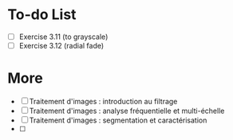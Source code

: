 # To-do List
- [ ] Exercise 3.11 (to grayscale)
- [ ] Exercise 3.12 (radial fade)

# More
- [ ] Traitement d'images : introduction au filtrage
- [ ] Traitement d'images : analyse fréquentielle et multi-échelle
- [ ] Traitement d'images : segmentation et caractérisation
- [ ] 
